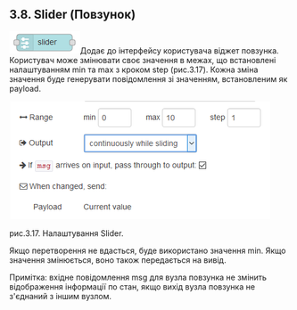 ## 3.8. Slider (Повзунок)

![img](media/slider.png)Додає до інтерфейсу користувача віджет повзунка. Користувач може змінювати своє значення в межах, що встановлені налаштуванням min та max з кроком step (рис.3.17). Кожна зміна значення буде генерувати повідомлення зі значенням, встановленим як payload.

 

![img](media/3_17.png)

рис.3.17. Налаштування Slider.

Якщо перетворення не вдасться, буде використано значення min. Якщо значення змінюється, воно також передається на вивід. 

Примітка: вхідне повідомлення msg для вузла повзунка не змінить відображення інформації по стан, якщо вихід вузла повзунка не з'єднаний з іншим вузлом.